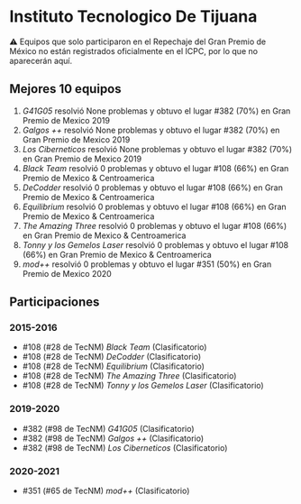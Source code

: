# Instituto Tecnologico De Tijuana

:warning: Equipos que solo participaron en el Repechaje del Gran Premio de México no están registrados oficialmente en el ICPC, por lo que no aparecerán aquí.

## Mejores 10 equipos

1. _G41G05_ resolvió None problemas y obtuvo el lugar #382 (70%) en Gran Premio de Mexico 2019
1. _Galgos ++_ resolvió None problemas y obtuvo el lugar #382 (70%) en Gran Premio de Mexico 2019
1. _Los Ciberneticos_ resolvió None problemas y obtuvo el lugar #382 (70%) en Gran Premio de Mexico 2019
1. _Black Team_ resolvió 0 problemas y obtuvo el lugar #108 (66%) en Gran Premio de Mexico & Centroamerica
1. _DeCodder_ resolvió 0 problemas y obtuvo el lugar #108 (66%) en Gran Premio de Mexico & Centroamerica
1. _Equilibrium_ resolvió 0 problemas y obtuvo el lugar #108 (66%) en Gran Premio de Mexico & Centroamerica
1. _The Amazing Three_ resolvió 0 problemas y obtuvo el lugar #108 (66%) en Gran Premio de Mexico & Centroamerica
1. _Tonny y los Gemelos Laser_ resolvió 0 problemas y obtuvo el lugar #108 (66%) en Gran Premio de Mexico & Centroamerica
1. _mod++_ resolvió 0 problemas y obtuvo el lugar #351 (50%) en Gran Premio de Mexico 2020

## Participaciones

### 2015-2016

- #108 (#28 de TecNM) _Black Team_ (Clasificatorio)
- #108 (#28 de TecNM) _DeCodder_ (Clasificatorio)
- #108 (#28 de TecNM) _Equilibrium_ (Clasificatorio)
- #108 (#28 de TecNM) _The Amazing Three_ (Clasificatorio)
- #108 (#28 de TecNM) _Tonny y los Gemelos Laser_ (Clasificatorio)

### 2019-2020

- #382 (#98 de TecNM) _G41G05_ (Clasificatorio)
- #382 (#98 de TecNM) _Galgos ++_ (Clasificatorio)
- #382 (#98 de TecNM) _Los Ciberneticos_ (Clasificatorio)

### 2020-2021

- #351 (#65 de TecNM) _mod++_ (Clasificatorio)



